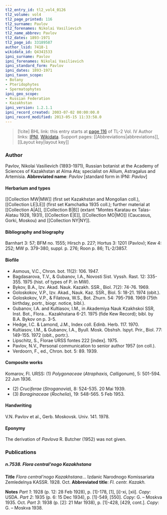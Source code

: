 ```yaml
---
tl2_entry_id: tl2_vol4_0126
tl2_volume: vol4
tl2_page_printed: 116
tl2_surname: Pavlov
tl2_forenames: Nikolai Vasilievich
tl2_name_abbrev: Pavlov
tl2_dates: 1893-1971
tl2_page_id: 33189587
author_lsid: 7418-1
wikidata_id: Q4341533
ipni_surname: Pavlov
ipni_forenames: Nikolai Vasilievich
ipni_standard_form: Pavlov
ipni_dates: 1893-1971
ipni_taxon_scope: 
- Botany
- Pteridophytes
- Spermatophytes
ipni_geo_scope: 
- Russian Federation
- Kazakhstan
ipni_version: 1.2.1.1
ipni_record_created: 2003-07-02 00:00:00.0
ipni_record_modified: 2013-05-15 11:33:58.0
---
```


> [!cite] BHL link: this entry starts at [page 116](https://www.biodiversitylibrary.org/page/33189587) of TL-2 Vol. IV
> Author links: [IPNI](https://www.ipni.org/a/7418-1), [Wikidata](https://www.wikidata.org/wiki/Q4341533). Support pages: [[Abbreviations|abbreviations]], [[Layout key|layout key]]

### Author

Pavlov, Nikolai Vasilievich (1893-1971), Russian botanist at the Academy of Sciences of Kazakhstan at Alma Ata; specialist on Allium, Astragalus and Artemisia. 
**Abbreviated name**: *Pavlov* \[standard form in IPNI: *Pavlov*\]

#### Herbarium and types

[[Collection MW|MW]] (first set Kazakhstan and Mongolian coll.), [[Collection LE|LE]] (first set Kamchatka 1935 coll.); further material at [[Collection A|A]], [[Collection B|B]] (extant "Montes Karatau ex Talas-Alatau 1928, 1931), [[Collection E|E]], [[Collection MO|MO]] (Caucasus, Gorki, Moskou) and [[Collection NY|NY]].

#### Bibliography and biography

Barnhart 3: 57; BFM no. 1555; Hirsch p. 227; Hortus 3: 1201 (Pavlov); Kew 4: 252; MW p. 379-380, suppl. p. 276; Roon p. 86; TL-2/3857.

#### Biofile

- Asmous, V.C., Chron. bot. 11(2): 106. 1947.
- Bagdasarova, T.V., & Gubanov, I.A., Novosti Sist. Vyssh. Rast. 12: 335-355. 1975 (hist. of types of P. in MW).
- Bykov, B.A., Izv. Akad. Nauk. Kazakh. SSR., Biol. 7(2): 74-76. 1969.
- Goloskokov, V.P., Izv. Akad., Nauk. Kaz. SSR., Biol. 5: 18-21. 1974 (obit.).
- Goloskokov, V.P., & Filatova, W.S., Bot. Zhurn. 54: 795-798. 1969 (75th birthday, portr., biogr. notice, bibl.).
- Gubanov, I.A. and Kultiasov, I.M., in Akademiya Nauk Kzakhskoi SSR, Inst. Bot., Flora... Kazakhstana 6-21. 1975 (fide Kew Record); bibl. by B.A. Bykov on p. 3-5.
- Hedge, I.C. & Lamond, J.M., Index coll. Edinb. Herb. 117. 1970.
- Kultiasov, I.M., & Gubanov, I.A., Byull. Mosk. Obshsh. Ispyt. Prir., Biol. 77: 149-155. 1972 (obit., portr.).
- Lipschitz, S., Florae URSS fontes 222 \[index\]. 1975.
- Pavlov, N.V., Personal communication to senior author 1957 (on coll.).
- Verdoorn, F., ed., Chron. bot. 5: 89. 1939.

#### Composite works

Komarov, Fl. URSS: (1) *Polygonaceae* (*Atraphaxis, Calligonum*), 5: 501-594. 22 Jun 1936.
- (2) *Cruciferae* (*Stroganovia*), 8: 524-535. 20 Mai 1939.
- (3) *Boraginaceae* (*Rochelia*), 19: 548-565. 5 Feb 1953.

#### Handwriting

V.N. Pavlov et al., Gerb. Moskovsk. Univ. 141. 1978.

#### Eponymy

The derivation of *Pavlova* R. Butcher (1952) was not given.

### Publications

##### n.7538. Flora central'nogo Kazakhstana

**Title**
*Flora central'nogo Kazakhstana*... Izdanic Narodnogo Komissariata Zemledelnya KASSR. 1928. Oct.
**Abbreviated title**: *Fl. centr. Kazakh.*

**Notes**
*Part 1*: 1928 (p. 12: 28 Feb 1928), p. \[1\]-178, \[1\], \[i\]-xi, \[xii\]. *Copy*: USDA.
*Part 2*: 1935 (p. 6: 15 Dec 1934), p. \[1\]-549, \[550\]. *Copy*: G. – Moskva 1935. Oct. *Part 3*: 1938 (p. \[2\]: 21 Mar 1938), p. \[1\]-428, \[429, cont.\]. *Copy*: G. – Moskva 1938.

